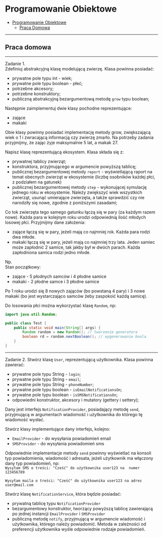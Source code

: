 # Programowanie Obiektowe

* [Programowanie Obiektowe](#programowanie-obiektowe)
    * [Praca Domowa](#praca-domowa)

---

## Praca domowa

---

Zadanie 1.  
Zdefiniuj abstrakcyjną klasę modelującą zwierzę. Klasa powinna posiadać:
- prywatne pole typu int - wiek;
- prywatne pole typu boolean - płeć;
- potrzebne akcesory;
- potrzebne konstruktory;
- publiczną abstrakcyjną bezargumentową metodę `grow` typu boolean;

Następnie zaimplementuj dwie klasy pochodne reprezentujące:
- zające
- makaki

Obie klasy powinny posiadać implementację metody grow, zwiększającą wiek o 1
i zwracającą informacją czy zwierzę zmarło. Na potrzeby zadania przyjmijmy, że
zając żyje maksymalnie 5 lat, a makak 27.

Napisz klasę reprezentującą ekosystem. Klasa składa się z:
- prywatnej tablicy zwierząt;
- konstruktora, przyjmującego w argumencie powyższą tablicę;
- publicznej bezargumentowej metody `report` - wyświetlającą raport na temat
  obecnych zwierząt w ekosystemie (liczbę osobników każdej płci, z podziałem na gatunek)
- publicznej bezargumentowej metody `step` - wykonującej symulację jednego roku w ekosystemie.
  Należy zwiększyć wiek wszystkich zwierząt, usunąć umierające zwierzęta, a także sprawdzić
  czy nie narodziły się nowe, zgodnie z poniższymi zasadami;

Co tok zwierzęta tego samego gatunku łączą się w pary (za każdym razem nowe). Każda para
w kolejnym roku urodzi odpowiednią ilość młodych losowej płci. Przyjmijmy dane założenia:
- zające łączą się w pary, jeżeli mają co najmniej rok. Każda para rodzi dwa młode.
- makaki łączą się w pary, jeżeli mają co najmniej trzy lata. Jeden samiec może zapłodnić
  2 samice, tak jakby był w dwóch parach. Każda zapłodniona samica rodzi jedno młode.

Np.  
Stan początkowy:
- zające - 5 płodnych samców i 4 płodne samice
- makaki - 2 płodne samce i 3 płodne samice

Po 1 roku urodzi się 8 nowych zająców (bo powstaną 4 pary) i 3 nowe makaki (bo jest wystarczająco
samców żeby zaspokoić każdą samicę).

Do losowania płci można wykorzystać klasę `Random`, np:

```java
import java.util.Random;

public class Test {
    public static void main(String[] args) {
        Random random = new Random(); // tworzenie generatora
        boolean rd = random.nextBoolean(); // wygenerowanie boola
    }
}
```

---

Zadanie 2.
Stwórz klasę `User`, reprezentującą użytkownika. Klasa powinna
zawierać:
- prywatne pole typu String - `login`;
- prywatne pole typu String - `email`;
- prywatne pole typu String - `phoneNumber`;
- prywatne pole typu boolean - `isEmailNotificationsOn`;
- prywatne pole typu boolean - `isSMSNotificationsOn`;
- odpowiedni konstruktor, akcesory i mutatory (gettery i settery);

Dany jest interfejs `NotificationProvider`, posiadający
metodę `send`, przyjmującą w argumentach wiadomość i 
użytkownika do którego tę wiadomość wysłać.

Stwórz klasy implementujące dany interfejs, kolejno:
- `EmailProvider` - do wysyłania powiadomień email
- `SMSProvider` - do wysyłania powiadomień sms

Odpowiednie implementacje metody `send` powinny wyświetlać
na konsoli typ powiadomienia, wiadomość i adresata, jeżeli
użytkownik ma włączony dany typ powiadomień, np:  
`Wysyłam SMS o treści: "Cześć" do użytkownika user123 na 
numer 123456789`

`Wysyłam maila o treści: "Cześć" do użytkownika user123 na
adres user@mail.com`

Stwórz klasę `NotificationService`, która będzie posiadać:
- prywatną tablicę typu `NotificationProvider`
- bezargumentowy konstruktor, tworzący powyższą tablicę
zawierającą po jednej instancji `EmailProvider` i 
`SMSProvider`
- publiczną metodę `notify`, przyjmującą w argumencie wiadomość i
  użytkownika, którego należy powiadomić. Metoda w zależności 
od preferencji użytkownika wyśle odpowiednie rodzaje powiadomień.